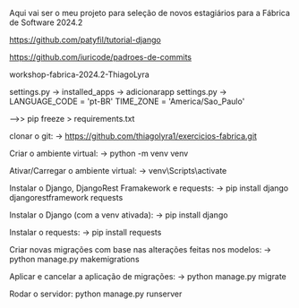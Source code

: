 Aqui vai ser o meu projeto para seleção de novos estagiários para a Fábrica de Software 2024.2

https://github.com/patyfil/tutorial-django

https://github.com/iuricode/padroes-de-commits

workshop-fabrica-2024.2-ThiagoLyra

settings.py -> installed_apps -> adicionarapp
settings.py -> LANGUAGE_CODE = 'pt-BR'
TIME_ZONE = 'America/Sao_Paulo'

-->> pip freeze > requirements.txt

clonar o git: -> https://github.com/thiagolyra1/exercicios-fabrica.git

Criar o ambiente virtual: -> python -m venv venv

Ativar/Carregar o ambiente virtual: -> venv\Scripts\activate

Instalar o Django, DjangoRest Framakework e requests: -> pip install django djangorestframework requests

Instalar o Django (com a venv ativada): -> pip install django

Instalar o requests: -> pip install requests

Criar novas migrações com base nas alterações feitas nos modelos: -> python manage.py makemigrations

Aplicar e cancelar a aplicação de migrações: -> python manage.py migrate
 
Rodar o servidor: python manage.py runserver

